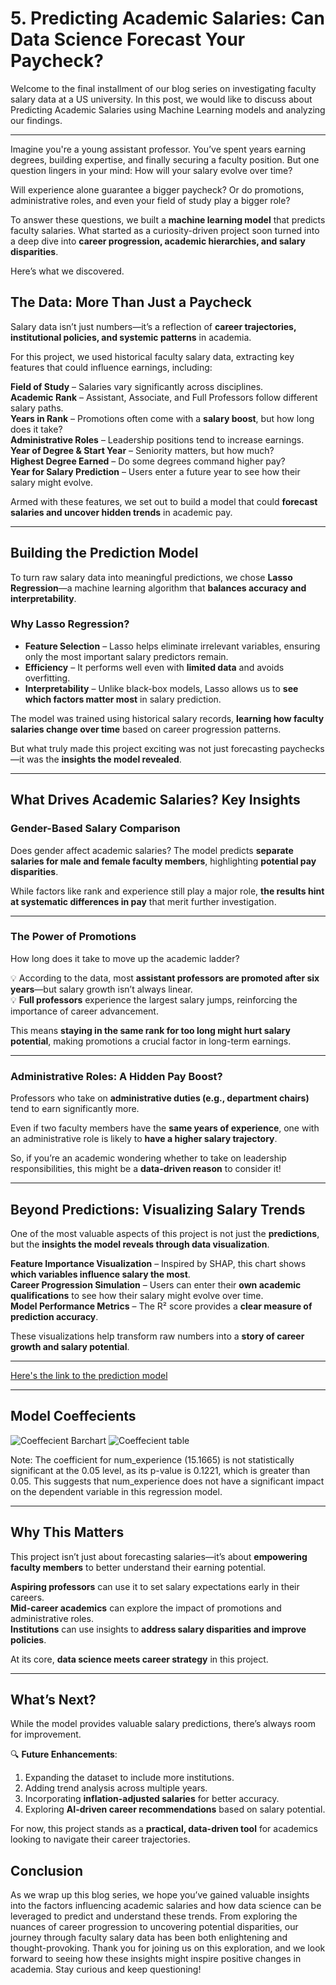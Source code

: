# 5. Predicting Academic Salaries: Can Data Science Forecast Your Paycheck?

Welcome to the final installment of our blog series on investigating faculty salary data at a US university. In this post, we would like to discuss about Predicting Academic Salaries using Machine Learning models and analyzing our findings.

---

Imagine you're a young assistant professor. You’ve spent years earning degrees, building expertise, and finally securing a faculty position. But one question lingers in your mind: How will your salary evolve over time? 

Will experience alone guarantee a bigger paycheck? Or do promotions, administrative roles, and even your field of study play a bigger role?  

To answer these questions, we built a **machine learning model** that predicts faculty salaries. What started as a curiosity-driven project soon turned into a deep dive into **career progression, academic hierarchies, and salary disparities**.  

Here’s what we discovered.  

## **The Data: More Than Just a Paycheck**  

Salary data isn’t just numbers—it’s a reflection of **career trajectories, institutional policies, and systemic patterns** in academia.  

For this project, we used historical faculty salary data, extracting key features that could influence earnings, including:  

**Field of Study** – Salaries vary significantly across disciplines.  
**Academic Rank** – Assistant, Associate, and Full Professors follow different salary paths.  
**Years in Rank** – Promotions often come with a **salary boost**, but how long does it take?  
**Administrative Roles** – Leadership positions tend to increase earnings.  
**Year of Degree & Start Year** – Seniority matters, but how much?  
**Highest Degree Earned** – Do some degrees command higher pay?  
**Year for Salary Prediction** – Users enter a future year to see how their salary might evolve.  

Armed with these features, we set out to build a model that could **forecast salaries and uncover hidden trends** in academic pay.  

---

## **Building the Prediction Model**  

To turn raw salary data into meaningful predictions, we chose **Lasso Regression**—a machine learning algorithm that **balances accuracy and interpretability**.  

### **Why Lasso Regression?**  
- **Feature Selection** – Lasso helps eliminate irrelevant variables, ensuring only the most important salary predictors remain.  
- **Efficiency** – It performs well even with **limited data** and avoids overfitting.  
- **Interpretability** – Unlike black-box models, Lasso allows us to **see which factors matter most** in salary prediction.  

The model was trained using historical salary records, **learning how faculty salaries change over time** based on career progression patterns.  

But what truly made this project exciting was not just forecasting paychecks—it was the **insights the model revealed**.  

---

## **What Drives Academic Salaries? Key Insights**  

### **Gender-Based Salary Comparison** 

Does gender affect academic salaries? The model predicts **separate salaries for male and female faculty members**, highlighting **potential pay disparities**.  

While factors like rank and experience still play a major role, **the results hint at systematic differences in pay** that merit further investigation.  

---

### **The Power of Promotions**  

How long does it take to move up the academic ladder?  

💡 According to the data, most **assistant professors are promoted after six years**—but salary growth isn’t always linear.  
💡 **Full professors** experience the largest salary jumps, reinforcing the importance of career advancement.  

This means **staying in the same rank for too long might hurt salary potential**, making promotions a crucial factor in long-term earnings.  

---

### **Administrative Roles: A Hidden Pay Boost?**

Professors who take on **administrative duties (e.g., department chairs)** tend to earn significantly more.  

Even if two faculty members have the **same years of experience**, one with an administrative role is likely to **have a higher salary trajectory**.  

So, if you’re an academic wondering whether to take on leadership responsibilities, this might be a **data-driven reason** to consider it!  

---

## **Beyond Predictions: Visualizing Salary Trends**  

One of the most valuable aspects of this project is not just the **predictions**, but the **insights the model reveals through data visualization**.  

**Feature Importance Visualization** – Inspired by SHAP, this chart shows **which variables influence salary the most**.  
**Career Progression Simulation** – Users can enter their **own academic qualifications** to see how their salary might evolve over time.  
**Model Performance Metrics** – The R² score provides a **clear measure of prediction accuracy**.  

These visualizations help transform raw numbers into a **story of career growth and salary potential**.  

---


[Here's the link to the prediction model](https://data557project-salarybias.streamlit.app/Model_Visualization)

---

## **Model Coeffecients**

![Coeffecient Barchart](https://i.postimg.cc/4fkqLnMr/coeffecients-chart.png)
![Coeffecient table](https://i.postimg.cc/0QPt8K1j/coeffecient-table.png)

Note: The coefficient for num_experience (15.1665) is not statistically significant at the 0.05 level, as its p-value is 0.1221, which is greater than 0.05. This suggests that num_experience does not have a significant impact on the dependent variable in this regression model.

---

## **Why This Matters**  

This project isn’t just about forecasting salaries—it’s about **empowering faculty members** to better understand their earning potential.  

**Aspiring professors** can use it to set salary expectations early in their careers.  
**Mid-career academics** can explore the impact of promotions and administrative roles.  
**Institutions** can use insights to **address salary disparities and improve policies**.  

At its core, **data science meets career strategy** in this project.  

---

## **What’s Next?**  

While the model provides valuable salary predictions, there’s always room for improvement.  

🔍 **Future Enhancements**:  
1. Expanding the dataset to include more institutions.  
2. Adding trend analysis across multiple years.  
3. Incorporating **inflation-adjusted salaries** for better accuracy.  
4. Exploring **AI-driven career recommendations** based on salary potential.  

For now, this project stands as a **practical, data-driven tool** for academics looking to navigate their career trajectories.  

## **Conclusion**  

As we wrap up this blog series, we hope you’ve gained valuable insights into the factors influencing academic salaries and how data science can be leveraged to predict and understand these trends. From exploring the nuances of career progression to uncovering potential disparities, our journey through faculty salary data has been both enlightening and thought-provoking. Thank you for joining us on this exploration, and we look forward to seeing how these insights might inspire positive changes in academia. Stay curious and keep questioning!